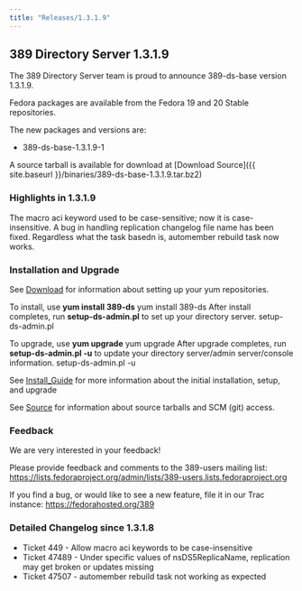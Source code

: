 ```yaml
---
title: "Releases/1.3.1.9"
---
```

389 Directory Server 1.3.1.9
----------------------------

The 389 Directory Server team is proud to announce 389-ds-base version 1.3.1.9.

Fedora packages are available from the Fedora 19 and 20 Stable repositories.

The new packages and versions are:

-   389-ds-base-1.3.1.9-1

A source tarball is available for download at [Download Source]({{ site.baseurl }}/binaries/389-ds-base-1.3.1.9.tar.bz2)

### Highlights in 1.3.1.9

The macro aci keyword used to be case-sensitive; now it is case-insensitive. A bug in handling replication changelog file name has been fixed. Regardless what the task basedn is, automember rebuild task now works.

### Installation and Upgrade

See [Download](../download.html) for information about setting up your yum repositories.

To install, use **yum install 389-ds** yum install 389-ds After install completes, run **setup-ds-admin.pl** to set up your directory server. setup-ds-admin.pl

To upgrade, use **yum upgrade** yum upgrade After upgrade completes, run **setup-ds-admin.pl -u** to update your directory server/admin server/console information. setup-ds-admin.pl -u

See [Install\_Guide](../legacy/install-guide.html) for more information about the initial installation, setup, and upgrade

See [Source](../development/source.html) for information about source tarballs and SCM (git) access.

### Feedback

We are very interested in your feedback!

Please provide feedback and comments to the 389-users mailing list: <https://lists.fedoraproject.org/admin/lists/389-users.lists.fedoraproject.org>

If you find a bug, or would like to see a new feature, file it in our Trac instance: <https://fedorahosted.org/389>

### Detailed Changelog since 1.3.1.8

-   Ticket 449 - Allow macro aci keywords to be case-insensitive
-   Ticket 47489 - Under specific values of nsDS5ReplicaName, replication may get broken or updates missing
-   Ticket 47507 - automember rebuild task not working as expected

